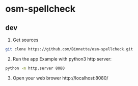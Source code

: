 # osm-spellcheck

## dev
1) Get sources
```sh
git clone https://github.com/Binnette/osm-spellcheck.git
```

2) Run the app
Example with python3 http server:
```sh
python -m http.server 8080
```

3) Open your web brower
http://localhost:8080/